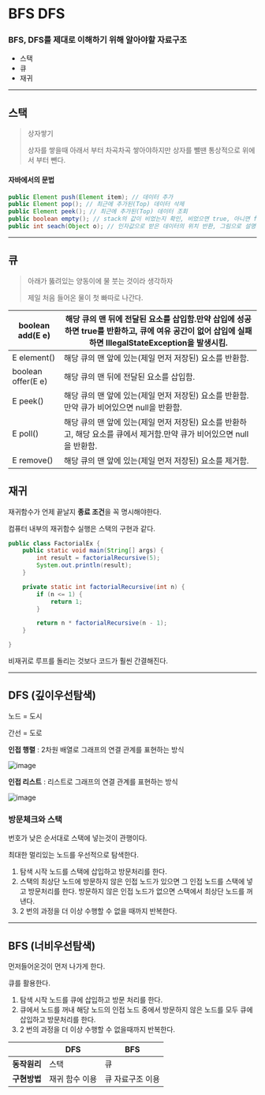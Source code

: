 # BFS DFS

### BFS, DFS를 제대로 이해하기 위해 알아야할 자료구조

* 스택
* 큐
* 재귀

------



## 스택

> 상자쌓기
>
> 상자를 쌓을때 아래서 부터 차곡차곡 쌓아야하지만 상자를 뺄땐 통상적으로 위에서 부터 뺀다. 



#### 자바에서의 문법

~~~java
public Element push(Element item); // 데이터 추가
public Element pop(); // 최근에 추가된(Top) 데이터 삭제
public Element peek(); // 최근에 추가된(Top) 데이터 조회
public boolean empty(); // stack의 값이 비었는지 확인, 비었으면 true, 아니면 false
public int seach(Object o); // 인자값으로 받은 데이터의 위치 반환, 그림으로 설명하겠음
~~~



------



## 큐

> 아래가 뚫려있는 양동이에 물 붓는 것이라 생각하자
>
> 제일 처음 들어온 물이 첫 빠따로 나간다.



| boolean add(E e)   | 해당 큐의 맨 뒤에 전달된 요소를 삽입함.만약 삽입에 성공하면 true를 반환하고, 큐에 여유 공간이 없어 삽입에 실패하면 IllegalStateException을 발생시킴. |
| ------------------ | ------------------------------------------------------------ |
| E element()        | 해당 큐의 맨 앞에 있는(제일 먼저 저장된) 요소를 반환함.      |
| boolean offer(E e) | 해당 큐의 맨 뒤에 전달된 요소를 삽입함.                      |
| E peek()           | 해당 큐의 맨 앞에 있는(제일 먼저 저장된) 요소를 반환함.만약 큐가 비어있으면 null을 반환함. |
| E poll()           | 해당 큐의 맨 앞에 있는(제일 먼저 저장된) 요소를 반환하고, 해당 요소를 큐에서 제거함.만약 큐가 비어있으면 null을 반환함. |
| E remove()         | 해당 큐의 맨 앞에 있는(제일 먼저 저장된) 요소를 제거함.      |



## 재귀

재귀함수가 언제 끝날지 **종료 조건**을 꼭 명시해야한다.

컴퓨터 내부의 재귀함수 실행은 스택의 구현과 같다.

~~~java
public class FactorialEx {
    public static void main(String[] args) {
        int result = factorialRecursive(5);
        System.out.println(result);
    }

    private static int factorialRecursive(int n) {
        if (n <= 1) {
            return 1;
        }

        return n * factorialRecursive(n - 1);
    }

}
~~~

비재귀로 루프를 돌리는 것보다 코드가 훨씬 간결해진다.

------



## DFS (깊이우선탐색)

노드 = 도시

간선 = 도로

**인접 행렬** : 2차원 배열로 그래프의 연결 관계를 표현하는 방식

![image](https://user-images.githubusercontent.com/33277588/90604912-883d8300-e238-11ea-9b08-eb161186a226.png)

**인접 리스트** : 리스트로 그래프의 연결 관계를 표현하는 방식

![image](https://user-images.githubusercontent.com/33277588/90604873-778d0d00-e238-11ea-9a90-4bdf2ff67a85.png)



### 방문체크와 스택 

번호가 낮은 순서대로 스택에 넣는것이 관행이다.

최대한 멀리있는 노드를 우선적으로 탐색한다.

1. 탐색 시작 노드를 스택에 삽입하고 방문처리를 한다.
2. 스택의 최상단 노드에 방문하지 않은 인접 노드가 있으면 그 인접 노드를 스택에 넣고 방문처리를 한다. 방문하지 않은 인접 노드가 없으면 스택에서 최상단 노드를 꺼낸다.
3. 2 번의 과정을 더 이상 수행할 수 없을 때까지 반복한다.

------



## BFS (너비우선탐색)

먼저들어온것이 먼저 나가게 한다.

큐를 활용한다.

1. 탐색 시작 노드를 큐에 삽입하고 방문 처리를 한다.
2. 큐에서 노드를 꺼내 해당 노드의 인접 노드 중에서 방문하지 않은 노드를 모두 큐에 삽입하고 방문처리를 한다.
3. 2 번의 과정을 더 이상 수행할 수 없을때까지 반복한다.



|              | DFS            | BFS              |
| ------------ | -------------- | ---------------- |
| **동작원리** | 스택           | 큐               |
| **구현방법** | 재귀 함수 이용 | 큐 자료구조 이용 |

